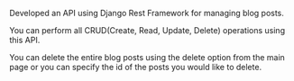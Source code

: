 Developed an API using Django Rest Framework for managing blog posts. 

You can perform all CRUD(Create, Read, Update, Delete) operations using this API. 

You can delete the entire blog posts using the delete option from the main page or you can specify the id of the posts you would like to delete. 
